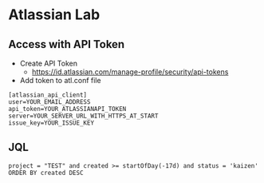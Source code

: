 # Atlassian Lab
## Access with API Token
* Create API Token
    * https://id.atlassian.com/manage-profile/security/api-tokens
* Add token to atl.conf file
```
[atlassian_api_client]
user=YOUR_EMAIL_ADDRESS
api_token=YOUR_ATLASSIANAPI_TOKEN
server=YOUR_SERVER_URL_WITH_HTTPS_AT_START
issue_key=YOUR_ISSUE_KEY
```

## JQL
```
project = "TEST" and created >= startOfDay(-17d) and status = 'kaizen' ORDER BY created DESC
```